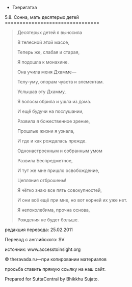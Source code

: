 









* Тхеригатха


5\.8\. Сонна, мать десятерых детей
\=\=\=\=\=\=\=\=\=\=\=\=\=\=\=\=\=\=\=\=\=\=\=\=\=\=\=\=\=\=\=\=




> Десятерых детей я выносила  
> 
> В телесной этой массе,  
> 
> Теперь же, слабая и старая,  
> 
> Я подошла к монахине\.
> 
> 
> Она учила меня Дхамме—  
> 
> Телу\-уму, опорам чувств и элементам\.  
> 
> Услышав эту Дхамму,  
> 
> Я волосы обрила и ушла из дома\.
> 
> 
> И ещё будучи на послушании,  
> 
> Развила я божественное зрение,  
> 
> Прошлые жизни я узнала,  
> 
> И где и как рождалась прежде\.
> 
> 
> Однонастроенным и собранным умом  
> 
> Развила Беспредметное,  
> 
> И тут же мне пришло освобождение,  
> 
> Цепляния отброшены\!
> 
> 
> Я чётко знаю все пять совокупностей,  
> 
> И они всё ещё при мне, но вот корней их уже нет\.  
> 
> Я непоколебима, прочна основа,  
> 
> Рождения не будет больше\.



редакция перевода: 25\.02\.2011


Перевод с английского: SV


источник: www\.accesstoinsight\.org


© theravada\.ru—при копировании материалов


просьба ставить прямую ссылку на наш сайт\.


Prepared for SuttaCentral by Bhikkhu Sujato\.






